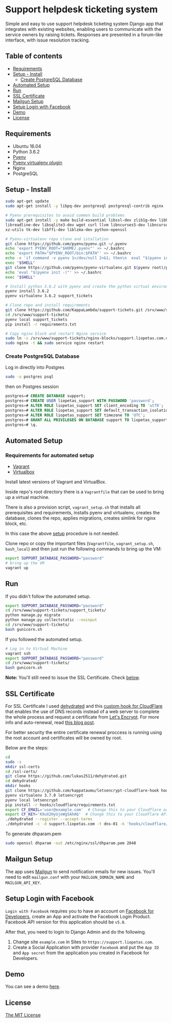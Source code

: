 # Support helpdesk ticketing system

Simple and easy to use support helpdesk ticketing system Django app that integrates with existing websites, enabling users to communicate with the service owners by raising tickets. Responses are presented in a forum-like interface, with issue resolution tracking.

## Table of contents

* [Requirements](#requirements)
* [Setup - Install](#setup---install)
  * [Create PostgreSQL Database](#create-postgresql-database)
* [Automated Setup](#automated-setup)
* [Run](#run)
* [SSL Certificate](#ssl-certificate)
* [Mailgun Setup](#mailgun-setup)
* [Setup Login with Facebook](#setup-login-with-facebook)
* [Demo](#demo)
* [License](#license)

## Requirements

* Ubuntu 16.04
* Python 3.6.2
* [Pyenv](https://github.com/pyenv/pyenv)
* [Pyenv virtualenv plugin](https://github.com/pyenv/pyenv-virtualenv)
* Nginx
* PostgreSQL

## Setup - Install

```bash
sudo apt-get update
sudo apt-get install -y libpq-dev postgresql postgresql-contrib nginx

# Pyenv prerequisites to avoid common build problems
sudo apt-get install -y make build-essential libssl-dev zlib1g-dev libbz2-dev \
libreadline-dev libsqlite3-dev wget curl llvm libncurses5-dev libncursesw5-dev \
xz-utils tk-dev libffi-dev liblzma-dev python-openssl

# Pyenv-virtualenv repo clone and istallation
git clone https://github.com/pyenv/pyenv.git ~/.pyenv
echo 'export PYENV_ROOT="$HOME/.pyenv"' >> ~/.bashrc
echo 'export PATH="$PYENV_ROOT/bin:$PATH"' >> ~/.bashrc
echo -e 'if command -v pyenv 1>/dev/null 2>&1; then\n  eval "$(pyenv init -)"\nfi' >> ~/.bashrc
exec "$SHELL"
git clone https://github.com/pyenv/pyenv-virtualenv.git $(pyenv root)/plugins/pyenv-virtualenv
echo 'eval "$(pyenv init -)"' >> ~/.bashrc
exec "$SHELL"

# Install python 3.6.2 with pyenv and create the python virtual environment
pyenv install 3.6.2
pyenv virtualenv 3.6.2 support_tickets

# Clone repo and install requirements
git clone https://github.com/KappaLambda/support-tickets.git /srv/www/support-tickets/
cd /srv/www/support-tickets/
pyenv local support_tickets
pip install -r requirements.txt

# Copy nginx block and restart Nginx service
sudo ln -s /srv/www/support-tickets/nginx-blocks/support.liopetas.com.conf /etc/nginx/sites-enabled/support.liopetas.com.conf
sudo nginx -t && sudo service nginx restart
```

### Create PostgreSQL Database

Log in directly into Postgres

```bash
sudo -u postgres psql
```

then on Postgres session

```sql
postgres=# CREATE DATABASE support;
postgres=# CREATE USER liopetas_support WITH PASSWORD 'password';
postgres=# ALTER ROLE liopetas_support SET client_encoding TO 'utf8';
postgres=# ALTER ROLE liopetas_support SET default_transaction_isolation TO 'read committed';
postgres=# ALTER ROLE liopetas_support SET timezone TO 'UTC';
postgres=# GRANT ALL PRIVILEGES ON DATABASE support TO liopetas_support;
postgres=# \q.
```

## Automated Setup

### Requirements for automated setup

* [Vagrant](https://www.vagrantup.com/)
* [Virtualbox](https://www.virtualbox.org/)

Install latest versions of Vagrant and VirtualBox.

Inside repo's root directory there is a `Vagrantfile` that can be used to bring up a virtual machine.

There is also a provision script, `vagrant_setup.sh` that installs all prerequisites and requirements, installs pyenv and virtualenv, creates the database, clones the repo, applies migrations, creates simlink for nginx block, etc.

In this case the above [setup](#setup---install) procedure is not needed.

Clone repo or copy the important files (`Vagrantfile`, `vagrant_setup.sh`, `bash_local`) and then just run the following commands to bring up the VM:

```bash
export SUPPORT_DATABASE_PASSWORD="password"
# bring up the VM
vagrant up
```

## Run

If you didn't follow the automated setup.

```bash
export SUPPORT_DATABASE_PASSWORD="password"
cd /srv/www/support-tickets/support_tickets/
python manage.py migrate
python manage.py collectstatic --noinput
cd /srv/www/support-tickets/
bash gunicorn.sh
```

If you followed the automated setup.

```bash
# Log in to Virtual Machine
vagrant ssh
export SUPPORT_DATABASE_PASSWORD="password"
cd /srv/www/support-tickets/
bash gunicorn.sh
```

**Note:** You'll still need to issue the SSL Certificate. Check [below](#ssl-certificate).

## SSL Certificate

For SSL Certificate I used [dehydrated](https://github.com/lukas2511/dehydrated) and this [custom hook for CloudFlare](https://github.com/kappataumu/letsencrypt-cloudflare-hook) that enables the use of DNS records instead of a web server to complete the whole process and request a certificate from [Let's Encrypt](https://letsencrypt.org/). For more info and auto-renewal, read [this blog post](https://kappataumu.com/articles/letsencrypt-cloudflare-dns-01-hook.html).

For better security the entire certificate renewal proccess is running using the root account and certificates will be owned by root.

Below are the steps:

```bash
cd
sudo -s
mkdir ssl-certs
cd /ssl-certs/
git clone https://github.com/lukas2511/dehydrated.git
cd dehydrated/
mkdir hooks
git clone https://github.com/kappataumu/letsencrypt-cloudflare-hook hooks/cloudflare
pyenv virtualenv 3.7.0 letsencrypt
pyenv local letsencrypt
pip install -r hooks/cloudflare/requirements.txt
export CF_EMAIL='user@example.com'  # Change this to your Cloudflare account email
export CF_KEY='K9uX2HyUjeWg5AhAb'  # Change this to your Cloudflare API key
./dehydrated --register --accept-terms
./dehydrated -c -d support.liopetas.com -t dns-01 -k 'hooks/cloudflare/hook.py'
```

To generate dhparam.pem

```bash
sudo openssl dhparam -out /etc/nginx/ssl/dhparam.pem 2048
```

## Mailgun Setup

The app uses [Mailgun](https://www.mailgun.com/) to send notification emails for new issues. You'll need to edit `mailgun.conf` with your `MAILGUN_DOMAIN_NAME` and `MAILGUN_API_KEY`.

## Setup Login with Facebook

`Login with Facebook` requires you to have an account on [Facebook for Developers](https://developers.facebook.com/), create an App and activate the Facebook Login Product. Facebook API version for this application should be `v5.0`.

After that, you need to login to Django Admin and do the following.

1. Change site `example.com` in Sites to `https://support.liopetas.com`.
2. Create a Social Application with provider `Facebook` and put the `App ID` and `App secret` from the application you created in Facebook for Developers.

## Demo

You can see a demo [here](https://support.liopetas.com).

## License

[The MIT License](LICENSE.md)

